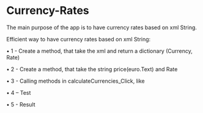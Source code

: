 # Currency-Rates

The main purpose of the app is to have currency rates based on xml String.

Efficient way to have currency rates based on xml String:

•	1 - Create a method, that take the xml and return a dictionary (Currency, Rate)

•	2 - Create a method, that take the string price(euro.Text) and Rate

•	3 - Calling methods in calculateCurrencies_Click, like 

•	4 – Test

•	5 - Result

